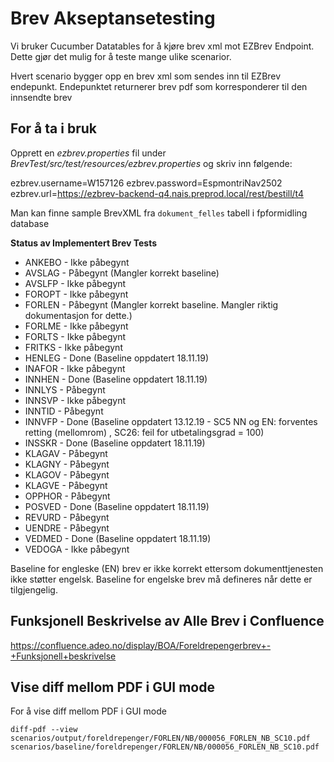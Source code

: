 # Brev Akseptansetesting

Vi bruker Cucumber Datatables for å kjøre brev xml mot EZBrev Endpoint. Dette gjør det mulig for å teste mange ulike scenarior.

Hvert scenario bygger opp en brev xml som sendes inn til EZBrev endepunkt. Endepunktet returnerer brev pdf som korresponderer til den innsendte brev

## For å ta i bruk
Opprett en *ezbrev.properties* fil under *BrevTest/src/test/resources/ezbrev.properties* og skriv inn følgende:

ezbrev.username=W157126
ezbrev.password=EspmontriNav2502
ezbrev.url=https://ezbrev-backend-q4.nais.preprod.local/rest/bestill/t4

Man kan finne sample BrevXML fra `dokument_felles` tabell i fpformidling database  

**Status av Implementert Brev Tests**
* ANKEBO - Ikke påbegynt
* AVSLAG - Påbegynt (Mangler korrekt baseline)
* AVSLFP - Ikke påbegynt
* FOROPT - Ikke påbegynt
* FORLEN - Påbegynt (Mangler korrekt baseline. Mangler riktig dokumentasjon for dette.)
* FORLME - Ikke påbegynt
* FORLTS - Ikke påbegynt
* FRITKS - Ikke påbegynt
* HENLEG - Done (Baseline oppdatert 18.11.19)
* INAFOR - Ikke påbegynt
* INNHEN - Done (Baseline oppdatert 18.11.19)
* INNLYS - Påbegynt
* INNSVP - Ikke påbegynt
* INNTID - Påbegynt
* INNVFP - Done (Baseline oppdatert 13.12.19 - SC5 NN og EN: forventes retting (mellomrom) , SC26: feil for utbetalingsgrad = 100)
* INSSKR - Done (Baseline oppdatert 18.11.19)
* KLAGAV - Påbegynt
* KLAGNY - Påbegynt
* KLAGOV - Påbegynt
* KLAGVE - Påbegynt
* OPPHOR - Påbegynt
* POSVED - Done (Baseline oppdatert 18.11.19)
* REVURD - Påbegynt 
* UENDRE - Påbegynt
* VEDMED - Done (Baseline oppdatert 18.11.19)
* VEDOGA - Ikke påbegynt

Baseline for engleske (EN) brev er ikke korrekt ettersom dokumenttjenesten ikke støtter engelsk. Baseline for engelske brev 
må defineres når dette er tilgjengelig.

## Funksjonell Beskrivelse av Alle Brev i Confluence
https://confluence.adeo.no/display/BOA/Foreldrepengerbrev+-+Funksjonell+beskrivelse

## Vise diff mellom PDF i GUI mode 
For å vise diff mellom PDF i GUI mode 

`diff-pdf --view  scenarios/output/foreldrepenger/FORLEN/NB/000056_FORLEN_NB_SC10.pdf scenarios/baseline/foreldrepenger/FORLEN/NB/000056_FORLEN_NB_SC10.pdf`
